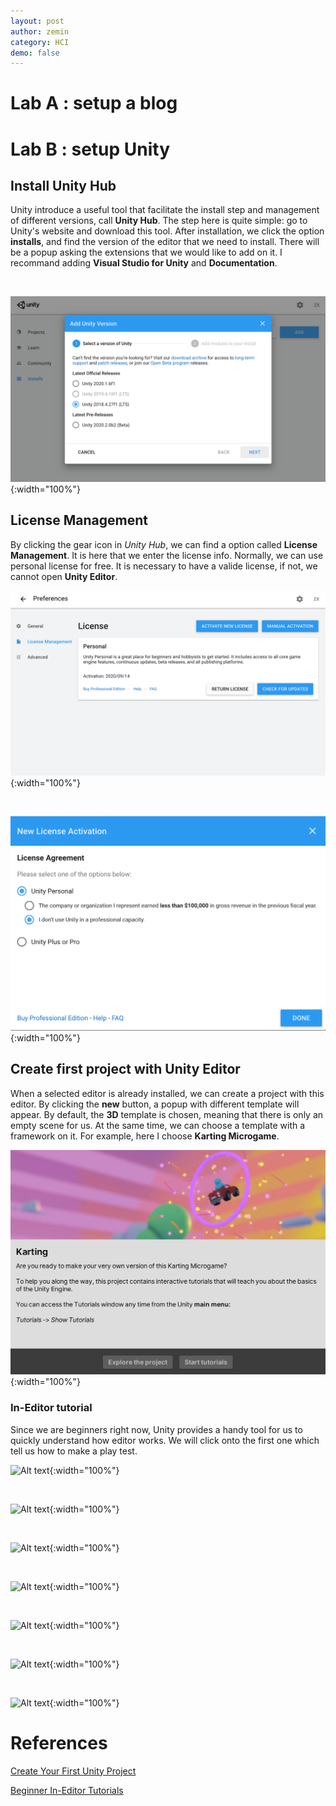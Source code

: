 ```yaml
---
layout: post
author: zemin 
category: HCI
demo: false 
---
```


# Lab A : setup a blog

# Lab B : setup Unity

## Install Unity Hub

Unity introduce a useful tool that facilitate the install step and management of different versions, call **Unity Hub**. The step here is quite simple: go to Unity's website and download this tool. After installation, we click the option **installs**, and find the version of the editor that we need to install. There will be a popup asking the extensions that we would like to add on it. I recommand adding **Visual Studio for Unity** and **Documentation**.

&nbsp;

![Alt text](https://raw.githubusercontent.com/zemin-xu/zemin-xu.github.io/master/assets/images/hci_lab1/add_unity_version.png "add unity version"){:width="100%"}

## License Management
By clicking the gear icon in *Unity Hub*, we can find a option called **License Management**. It is here that we enter the license info. Normally, we can use personal license for free. It is necessary to have a valide license, if not, we cannot open **Unity Editor**.

![Alt text](https://raw.githubusercontent.com/zemin-xu/zemin-xu.github.io/master/assets/images/hci_lab1/license.png "license"){:width="100%"}

&nbsp;

![Alt text](https://raw.githubusercontent.com/zemin-xu/zemin-xu.github.io/master/assets/images/hci_lab1/new_license_activation.png "new license activation"){:width="100%"}

## Create first project with Unity Editor
When a selected editor is already installed, we can create a project with this editor. By clicking the **new** button, a popup with different template will appear. By default, the **3D** template is chosen, meaning that there is only an empty scene for us. At the same time, we can choose a template with a framework on it. For example, here I choose **Karting Microgame**.

![Alt text](https://raw.githubusercontent.com/zemin-xu/zemin-xu.github.io/master/assets/images/hci_lab1/start_tutorials.png "start tutorials"){:width="100%"}

### In-Editor tutorial
Since we are beginners right now, Unity provides a handy tool for us to quickly understand how editor works. We will click onto the first one which tell us how to make a play test.

![Alt text](https://raw.githubusercontent.com/zemin-xu/zemin-xu.github.io/master/assets/images/hci_lab1/playtest1.png "play test starting button"){:width="100%"}

&nbsp;

![Alt text](https://raw.githubusercontent.com/zemin-xu/zemin-xu.github.io/master/assets/images/hci_lab1/playtest2.png "play test enter play mode"){:width="100%"}

&nbsp;

![Alt text](https://raw.githubusercontent.com/zemin-xu/zemin-xu.github.io/master/assets/images/hci_lab1/playtest3.png "play test exit play mode"){:width="100%"}


&nbsp;

![Alt text](https://raw.githubusercontent.com/zemin-xu/zemin-xu.github.io/master/assets/images/hci_lab1/playtest4.png "play test hierachy window"){:width="100%"}

&nbsp;

![Alt text](https://raw.githubusercontent.com/zemin-xu/zemin-xu.github.io/master/assets/images/hci_lab1/playtest5.png "play test inspector window"){:width="100%"}


&nbsp;

![Alt text](https://raw.githubusercontent.com/zemin-xu/zemin-xu.github.io/master/assets/images/hci_lab1/playtest6.png "play test edit top speed variable"){:width="100%"}


&nbsp;

![Alt text](https://raw.githubusercontent.com/zemin-xu/zemin-xu.github.io/master/assets/images/hci_lab1/playtest5.png "play test end"){:width="100%"}


# References

[Create Your First Unity Project](https://learn.unity.com/tutorial/create-your-first-unity-project#5d0abe7bedbc2a16225ed3af)

[Beginner In-Editor Tutorials](https://learn.unity.com/tutorial/beginner-walkthroughs?courseId=5c59cf22edbc2a001f59aa5d)
